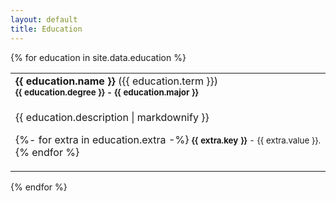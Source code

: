 ```yaml
---
layout: default
title: Education
---
```

{% for education in site.data.education %}
<table><tbody>

<tr class="header"><td>
<strong>{{ education.name }}</strong>
<span>({{ education.term }})</span>
<br/>
<small><strong>{{ education.degree }} - {{ education.major }}</strong></small>
</td></tr>

<tr><td style="text-align: justify">

{{ education.description | markdownify }}

{%- for extra in education.extra -%}
<small><strong>{{ extra.key }}</strong> - {{ extra.value }}.</small>
{% endfor %}

</td></tr>

</tbody></table>
{% endfor %}